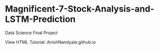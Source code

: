 # Magnificent-7-Stock-Analysis-and-LSTM-Prediction

Data Science Final Project

View HTML Tutorial: AnishNandyala.github.io

